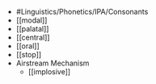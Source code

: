 - #Linguistics/Phonetics/IPA/Consonants
- [[modal]]
- [[palatal]]
- [[central]]
- [[oral]]
- [[stop]]
- Airstream Mechanism
	- [[implosive]]